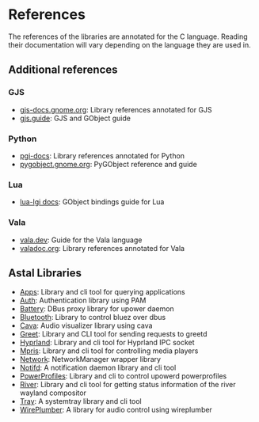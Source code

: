 # References

The references of the libraries are annotated for the C language. Reading their
documentation will vary depending on the language they are used in.

<!--TODO: list some examples on how to read docs,-->
<!--for example the difference between C enums and gjs enums-->

## Additional references

### GJS

- [gjs-docs.gnome.org](https://gjs-docs.gnome.org/): Library references
  annotated for GJS
- [gjs.guide](https://gjs.guide/): GJS and GObject guide

### Python

- [pgi-docs](https://lazka.github.io/pgi-docs/): Library references annotated
  for Python
- [pygobject.gnome.org](https://pygobject.gnome.org/): PyGObject reference and
  guide

### Lua

- [lua-lgi docs](https://github.com/lgi-devs/lgi/tree/master/docs): GObject
  bindings guide for Lua

### Vala

- [vala.dev](https://vala.dev/): Guide for the Vala language
- [valadoc.org](https://valadoc.org/): Library references annotated for Vala

## Astal Libraries

- [Apps](https://aylur.github.io/libastal/apps): Library and cli tool for
  querying applications
- [Auth](https://aylur.github.io/libastal/auth): Authentication library using
  PAM
- [Battery](https://aylur.github.io/libastal/battery): DBus proxy library for
  upower daemon
- [Bluetooth](https://aylur.github.io/libastal/bluetooth): Library to control
  bluez over dbus
- [Cava](https://aylur.github.io/libastal/cava): Audio visualizer library using
  cava
- [Greet](https://aylur.github.io/libastal/greet): Library and CLI tool for
  sending requests to greetd
- [Hyprland](https://aylur.github.io/libastal/hyprland): Library and cli tool
  for Hyprland IPC socket
- [Mpris](https://aylur.github.io/libastal/mpris): Library and cli tool for
  controlling media players
- [Network](https://aylur.github.io/libastal/network): NetworkManager wrapper
  library
- [Notifd](https://aylur.github.io/libastal/notifd): A notification daemon
  library and cli tool
- [PowerProfiles](https://aylur.github.io/libastal/powerprofiles): Library and
  cli to control upowerd powerprofiles
- [River](https://aylur.github.io/libastal/river): Library and cli tool for
  getting status information of the river wayland compositor
- [Tray](https://aylur.github.io/libastal/tray): A systemtray library and cli
  tool
- [WirePlumber](https://aylur.github.io/libastal/wireplumber): A library for
  audio control using wireplumber
